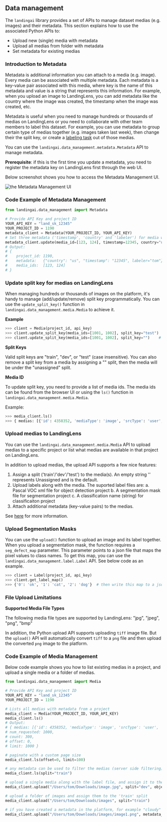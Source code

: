 ## Data management

The `landingai` library provides a set of APIs to manage dataset medias (e.g. images) and their metadata.
This section explains how to use the associated Python APIs to:

-   Upload new (single) media with metadata
-   Upload all medias from folder with metadata
-   Set metadata for existing medias


### Introduction to Metadata

Metadata is additional information you can attach to a media (e.g. image). Every media can be associated with multiple metadata. Each metadata is a key-value pair associated with this media, where key is the name of this metadata and value is a string that represents this information.
For example, when you upload an image to LandingLens, you can add metadata like the country where the image was created, the timestamp when the image was created, etc.

Metadata is useful when you need to manage hundreds or thousands of medias on LandingLens or you need to collaborate with other team members to label this dataset.
For example, you can use metadata to group certain type of medias together (e.g. images taken last week), then change their the split key, or create a [labeling task](https://support.landing.ai/landinglens/docs/agreement-based-labeling#send-labeling-tasks) out of those medias.

You can use the `landingai.data_management.metadata.Metadata` API to manage metadata.

**Prerequisite**: if this is the first time you update a metadata, you need to register the metadata key on LandingLens first through the web UI.

Below screenshot shows you how to access the Metadata Management UI.

![the Metadata Management UI](assets/Metadata_Management_UI.png)

### Code Example of Metadata Management

```python
from landingai.data_management import Metadata

# Provide API Key and project ID
YOUR_API_KEY = "land_sk_12345"
YOUR_PROJECT_ID = 1190
metadata_client = Metadata(YOUR_PROJECT_ID, YOUR_API_KEY)
# Set three metadata ('timestamp', 'country' and 'labeler') for media with id 123 and 124. 
metadata_client.update(media_id=[123, 124], timestamp=12345, country="us", labeler="tom")
# Output:
# {
#    project_id: 1190,
#    metadata:   {"country": "us", "timestamp": "12345", labeler="tom"},
#    media_ids:  [123, 124]
# }
```

### Update split key for medias on LandingLens

When managing hundreds or thousands of images on the platform, it's handy to manage (add/update/remove) split key programmatically. You can use the `update_split_key()` function in `landingai.data_management.media.Media` to achieve it.

**Example**

```python
>>> client = Media(project_id, api_key)
>>> client.update_split_key(media_ids=[1001, 1002], split_key="test")  # assign split key 'test' for media ids 1001 and 1002
>>> client.update_split_key(media_ids=[1001, 1002], split_key="")    # remove split key for media ids 1001 and 1002
```

**Split Keys**

Valid split keys are "train", "dev", or "test" (case insensitive).
You can also remove a split key from a media by assigning a "" split, then the media will be under the "unassigned" split.

**Media ID**

To update split key, you need to provide a list of media ids. The media ids can be found from the browser UI or using the `ls()` function in `landingai.data_management.media.Media`.

Example:

```python
>>> media_client.ls()
>>> { medias: [{'id': 4358352, 'mediaType': 'image', 'srcType': 'user', 'srcName': 'Michal', 'properties': {'width': 258 'height': 176}, 'name': 'n01443537_501.JPEG', 'uploadTime': '2020-09-15T22:29:01.338Z', 'metadata': {'split': 'train' 'source': 'prod'}, 'media_status': 'raw'}, ...], num_requested: 1000, count: 300, offset: 0, limit: 1000 }
```

### Upload medias to LandingLens

You can use the `landingai.data_management.media.Media` API to upload medias to a specific project or list what medias are available in that project on LandingLens.

In addition to upload medias, the upload API supports a few nice features:
1. Assign a split ('train'/'dev'/'test') to the media(s). An empty string '' represents Unassigned and is the default.
2. Upload labels along with the media. The suported label files are:
    a. Pascal VOC xml file for object detection project
    b. A segmentation mask file for segmentation project
    c. A classification name (string) for classificaiton project
3. Attach additional metadata (key-value pairs) to the medias.

See [here](https://support.landing.ai/landinglens/docs/uploading#upload-images-with-split-and-label-information) for more information.


### Upload Segmentation Masks

You can use the `upload()` function to upload an image and its label together. When you upload a segmentation mask, the function requires a `seg_defect_map` parameter. This parameter points to a json file that maps the pixel values to class names. To get this map, you can use the `landingai.data_management.label.Label` API. See below code as an example.

```python
>>> client = Label(project_id, api_key)
>>> client.get_label_map()
>>> {'0': 'ok', '1': 'cat', '2': 'dog'}  # then write this map to a json file locally
```

### File Upload Limitations

**Supported Media File Types**

The following media file types are supported by LandingLens: "jpg", "jpeg", "png", "bmp"

In addition, the Python upload API supports uploading `tiff` image file. But the `upload()` API will automatically convert `tiff` to a `png` file and then upload the converted `png` image to the platform.

### Code Example of Media Management

Below code example shows you how to list existing medias in a project, and upload a single media or a folder of medias.

```python
from landingai.data_management import Media

# Provide API Key and project ID
YOUR_API_KEY = "land_sk_12345"
YOUR_PROJECT_ID = 1190

# Lists all medias with metadata from a project
media_client = Media(YOUR_PROJECT_ID, YOUR_API_KEY)
media_client.ls()
# Output:
# { medias: [{'id': 4358352, 'mediaType': 'image', 'srcType': 'user', 'srcName': 'Michal', 'properties': {'width': 258, 'height': 176}, 'name': 'n01443537_501.JPEG', 'uploadTime': '2020-09-15T22:29:01.338Z', 'metadata': {'split': 'train', 'source': 'prod'}, 'media_status': 'raw'}, ...],
# num_requested: 1000,
# count: 300,
# offset: 0,
# limit: 1000 }

# paginate with a custom page size
media_client.ls(offset=0, limit=100)

# any metadata can be used to filter the medias (server side filtering)
media_client.ls(split="train")

# upload a single media along with the label file, and assign it to the 'dev' split
media_client.upload("/Users/tom/Downloads/image.jpg", split="dev", object_detection_xml="/Users/tom/Downloads/image.xml")

# upload a folder of images and assign them to the 'train' split
media_client.upload("/Users/tom/Downloads/images", split="train")

# if you have created a metadata in the platform, for example "cloudy" (this is case sensitive), you can also upload a value for that metadata
media_client.upload("/Users/tom/Downloads/images/image1.png", metadata_dict={"cloudy": "true"})
```
